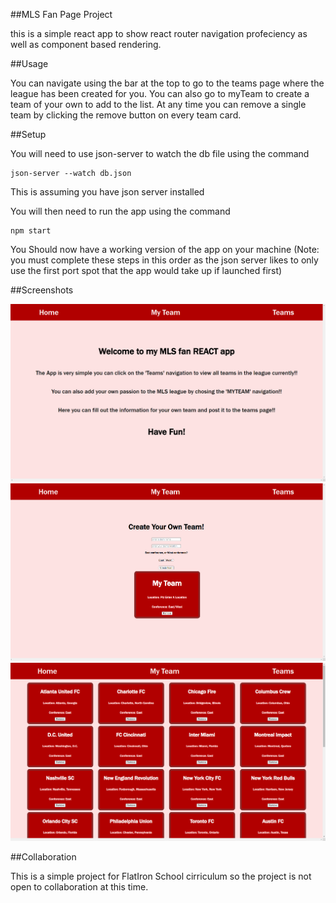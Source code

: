 ##MLS Fan Page Project

this is a simple react app to show react router navigation profeciency as well as component based rendering.

##Usage

You can navigate using the bar at the top to go to the teams page where the league has been created for you.
You can also go to myTeam to create a team of your own to add to the list.
At any time you can remove a single team by clicking the remove button on every team card.

##Setup

You will need to use json-server to watch the db file using the command 
```
json-server --watch db.json
```
This is assuming you have json server installed

You will then need to run the app using the command 
```
npm start
```
You Should now have a working version of the app on your machine (Note: you must complete these steps in this order as the json server likes to only use the first port spot that the app would take up if launched first)

##Screenshots

![alt text](<Screenshot (178).png>)
![alt text](<Screenshot (179).png>)
![alt text](<Screenshot (180).png>)

##Collaboration

This is a simple project for FlatIron School cirriculum so the project is not open to collaboration at this time.
